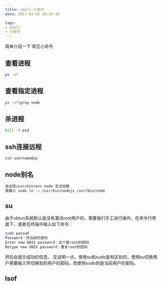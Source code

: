 ```yaml
---
title: shell-小命令
date: 2017-03-02 19:24:10

tags:
- shell
- 小命令
---
```

简单介绍一下 常见小命令
<!--more-->
## 查看进程
```bash
ps -ef
```
## 查看指定进程
```bash
ps -ef|grep node
```
## 杀进程
```bash
kill -9 pid
```
## ssh连接远程
```bash
ssh username@ip
```
## node别名
```bash
会出现/usr/bin/env node 无法加载
我输入 sudo ln -s /usr/bin/nodejs /usr/bin/node
```
## su
由于ubtun系统默认是没有激活root用户的，需要我们手工进行操作，在命令行界面下，或者在终端中输入如下命令：
```bash
sudo passwd 
Password：你当前的密码 
Enter new UNIX password：这个是root的密码 
Retype new UNIX password：重复root的密码 
```
然后会提示成功的信息。 
在说明一点，使用su和sudo是有区别的，使用su切换用户需要输入所切换到的用户的密码，而使用sudo则是当前用户的密码。

## lsof